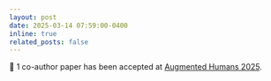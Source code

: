 ```yaml
---
layout: post
date: 2025-03-14 07:59:00-0400
inline: true
related_posts: false
---
```


:pencil: 1 co-author paper has been accepted at [Augmented Humans 2025](https://augmented-humans.org/).